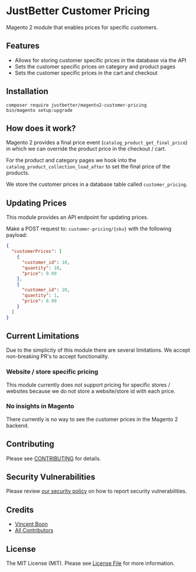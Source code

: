 # JustBetter Customer Pricing

Magento 2 module that enables prices for specific customers.

## Features

- Allows for storing customer specific prices in the database via the API
- Sets the customer specific prices on category and product pages
- Sets the customer specific prices in the cart and checkout

## Installation

```shell
composer require justbetter/magento2-customer-pricing
bin/magento setup:upgrade
```

## How does it work?

Magento 2 provides a final price event (`catalog_product_get_final_price`) in which we can override the product price in the checkout / cart.

For the product and category pages we hook into the `catalog_product_collection_load_after` to set the final price of the products.

We store the customer prices in a database table called `customer_pricing`.

## Updating Prices

This module provides an API endpoint for updating prices.

Make a POST request to: `customer-pricing/{sku}` with the following payload:
```json
{
  "customerPrices": [
    {
      "customer_id": 10,
      "quantity": 10,
      "price": 9.99
    },
    {
      "customer_id": 20,
      "quantity": 1,
      "price": 8.99
    }
  ]
}
```

## Current Limitations

Due to the simplicity of this module there are several limitations.
We accept non-breaking PR's to accept functionality.

### Website / store specific pricing

This module currently does not support pricing for specific stores / websites because we do not store a website/store id with each price.

### No insights in Magento

There currently is no way to see the customer prices in the Magento 2 backend.

## Contributing

Please see [CONTRIBUTING](.github/CONTRIBUTING.md) for details.

## Security Vulnerabilities

Please review [our security policy](../../security/policy) on how to report security vulnerabilities.

## Credits

- [Vincent Boon](https://github.com/VincentBean)
- [All Contributors](../../contributors)

## License

The MIT License (MIT). Please see [License File](LICENSE) for more information.

